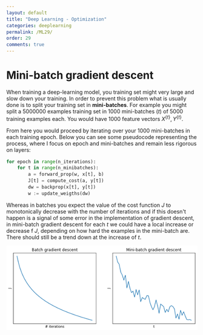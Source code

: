 ```yaml
---
layout: default
title: "Deep Learning - Optimization"
categories: deeplearning
permalink: /ML29/
order: 29
comments: true
---
```


# Mini-batch gradient descent

When training a deep-learning model, you training set might very large and slow down your training. In order to prevent this problem what is usually done is to split your training set in **mini-batches**. For example you might split a 5000000 examples training set in 1000 mini-batches ($t$) of 5000 training examples each. You would have 1000 feature vectors $X^{\{t\}}, Y^{\{t\}}$.

From here you would proceed by iterating over your 1000 mini-batches in each training epoch. Below you can see some pseudocode representing the process, where I focus on epoch and mini-batches and remain less rigorous on layers:

```python
for epoch in range(n_iterations):
    for t in range(n_minibatches):
        a = forward_prop(w, x[t], b)
        J[t] = compute_cost(a, y[t])
        dw = backprop(x[t], y[t])
        w := update_weigths(dw)
```

Whereas in batches you expect the value of the cost function $J$ to monotonically decrease with the number of iterations and if this doesn't happen is a signal of some error in the implementation of gradient descent, in mini-batch gradient descent for each $t$ we could have a local increase or decrease f $J$, depending on how hard the examples in the mini-batch are. There should still be a trend down at the increase of $t$.


    
![png](ML-29-DeepLearningOptimization_files/ML-29-DeepLearningOptimization_2_0.png)
    

